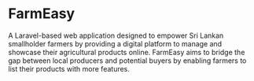 # FarmEasy
 A Laravel-based web application designed to empower Sri Lankan smallholder farmers by providing a digital platform to manage and showcase their agricultural products online.  FarmEasy aims to bridge the gap between local producers and potential buyers by enabling farmers to list their products with more features.
